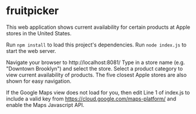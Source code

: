 # fruitpicker

This web application shows current availability for certain products at Apple stores in the United States.

Run `npm install` to load this project's dependencies.
Run `node index.js` to start the web server.

Navigate your browser to http://localhost:8081/
Type in a store name (e.g. "Downtown Brooklyn") and select the store.
Select a product category to view current availability of products.
The five closest Apple stores are also shown for easy navigation.

If the Google Maps view does not load for you, then edit Line 1 of index.js to include a valid key from https://cloud.google.com/maps-platform/ and enable the Maps Javascript API.
